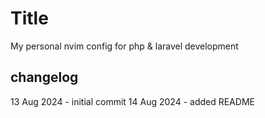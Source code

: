 # Title
My personal nvim config for php & laravel development

## changelog
13 Aug 2024 - initial commit
14 Aug 2024 - added README
